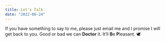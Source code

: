```yaml
---
title: Let's Talk
date: "2022-06-24"
---
```


If you have something to say to me, please just email me and I promise I will get back to you. Good or bad we can **Doctor** it. It’ll **B**e **P**leasant. 🕊
